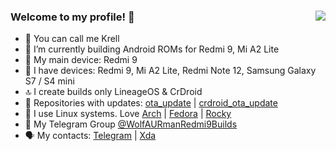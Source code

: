 ### Welcome to my profile! 🤟 [<img align="right" src="https://user-images.githubusercontent.com/93985232/194731947-2106c79a-5ec8-4206-a496-2dc8c2213a24.gif"/>](https://sfw.furaffinity.net/view/26665049/)
- 👤 You can call me Krell 
- 📱 I’m currently building Android ROMs for Redmi 9, Mi A2 Lite
- 📲 My main device: Redmi 9
- 📝 I have devices: Redmi 9, Mi A2 Lite, Redmi Note 12, Samsung Galaxy S7 / S4 mini
- 🔝 I create builds only LineageOS & CrDroid
- 🤙 Repositories with updates: [ota_update](https://github.com/WolfAURman/ota_update) | [crdroid_ota_update](https://github.com/WolfAURman/crdroid_ota_update)
- 🐧 I use Linux systems. Love [Arch](https://archlinux.org/) | [Fedora](https://getfedora.org/en/) | [Rocky](https://rockylinux.org/)
- 👥 My Telegram Group [@WolfAURmanRedmi9Builds](https://t.me/WolfAURmanRedmi9Builds)
- 🗣 My contacts: [Telegram](https://t.me/red_hat_interprise13) | [Xda](https://forum.xda-developers.com/m/furry__wolf.11566643/)
